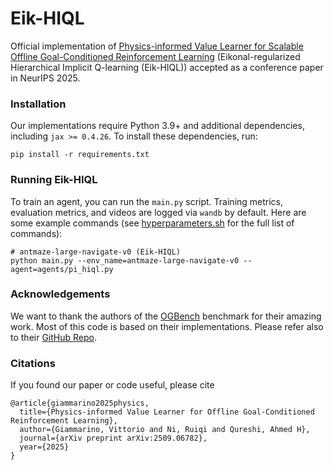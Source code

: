 # Eik-HIQL
Official implementation of [Physics-informed Value Learner for Scalable Offline Goal-Conditioned Reinforcement Learning](https://arxiv.org/pdf/2509.06782?) (Eikonal-regularized Hierarchical Implicit Q-learning (Eik-HIQL)) accepted as a conference paper in NeurIPS 2025. 

### Installation

Our implementations require Python 3.9+ and additional dependencies, including `jax >= 0.4.26`.
To install these dependencies, run:

```shell
pip install -r requirements.txt
```

### Running Eik-HIQL

To train an agent, you can run the `main.py` script.
Training metrics, evaluation metrics, and videos are logged via `wandb` by default.
Here are some example commands (see [hyperparameters.sh](hyperparameters.sh) for the full list of commands):

```shell
# antmaze-large-navigate-v0 (Eik-HIQL)
python main.py --env_name=antmaze-large-navigate-v0 --agent=agents/pi_hiql.py 
```

### Acknowledgements

We want to thank the authors of the [OGBench](https://seohong.me/projects/ogbench/) benchmark for their amazing work.
Most of this code is based on their implementations. Please refer also to their [GitHub Repo](https://github.com/seohongpark/ogbench).

### Citations

If you found our paper or code useful, please cite

```
@article{giammarino2025physics,
  title={Physics-informed Value Learner for Offline Goal-Conditioned Reinforcement Learning},
  author={Giammarino, Vittorio and Ni, Ruiqi and Qureshi, Ahmed H},
  journal={arXiv preprint arXiv:2509.06782},
  year={2025}
}
```
